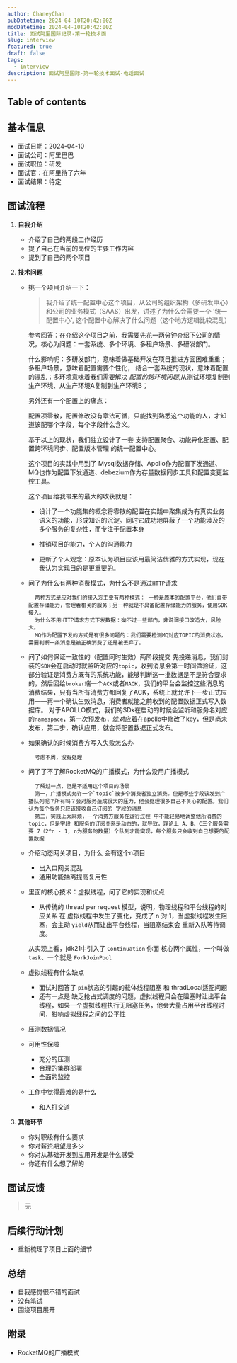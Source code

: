 ```yaml
---
author: ChaneyChan
pubDatetime: 2024-04-10T20:42:00Z
modDatetime: 2024-04-10T20:42:00Z
title: 面试阿里国际记录-第一轮技术面
slug: interview
featured: true
draft: false
tags:
  - interview
description: 面试阿里国际-第一轮技术面试-电话面试
---
```


## Table of contents

## 基本信息

- 面试日期：2024-04-10
- 面试公司：阿里巴巴
- 面试职位：研发
- 面试官：在阿里待了六年
- 面试结果：待定

## 面试流程

1.  **自我介绍**

    - 介绍了自己的两段工作经历
    - 提了自己在当前的岗位的主要工作内容
    - 提到了自己的两个项目

2.  **技术问题**

    - 挑一个项目介绍一下：

      > 我介绍了统一配置中心这个项目，从公司的组织架构（多研发中心）和公司的业务模式（SAAS）出发，讲述了为什么会需要一个 '统一配置中心',
      > 这个配置中心解决了什么问题（这个地方逻辑比较混乱）

      参考回答：在介绍这个项目之前，我需要先花一两分钟介绍下公司的情况，核心为问题：一套系统、多个环境、多租户场景、多研发部门。

      什么影响呢：多研发部门，意味着做基础开发在项目推进方面困难重重；多租户场景，意味着配置需要个性化， 结合一套系统的现状，意味着配置的混乱；多环境意味着我们需要解决 _配置的跨环境问题_,从测试环境复制到生产环境、从生产环境A复制到生产环境B；

      另外还有一个配置上的痛点：

      配置项零散，配置修改没有章法可循，只能找到熟悉这个功能的人，才知道该配哪个字段，每个字段什么含义。

      基于以上的现状，我们独立设计了一套 支持配置聚合、功能异化配置、配置跨环境同步、配置版本管理 的统一配置中心。

      这个项目的实践中用到了 Mysql数据存储、Apollo作为配置下发通道、MQ也作为配置下发通道、debezium作为存量数据同步工具和配置变更监控工具。

      这个项目给我带来的最大的收获就是：

      - 设计了一个功能集的概念将零散的配置在实践中聚集成为有真实业务语义的功能，形成知识的沉淀。同时它成功地屏蔽了一个功能涉及的多个服务的复杂性，而专注于配置本身

      - 推销项目的能力，个人的沟通能力
      - 更新了个人观念：原本认为项目应该用最简洁优雅的方式实现，现在我认为实现目的是更重要的。

    - 问了为什么有两种消费模式，为什么不是通过`HTTP`请求

            两种方式是应对我们的接入方主要有两种模式： 一种是原本的配置平台，他们自带配置存储能力，管理着相关的服务；另一种就是不具备配置存储能力的服务，使用SDK接入。
            为什么不用HTTP请求方式下发数据：拗不过一些部门，非说调接口改造大，风险大。
            MQ作为配置下发的方式是有很多问题的：我们需要检测MQ对应TOPIC的消费状态，需要判断一条消息是被正确消费了还是被丢弃了。

    - 问了如何保证一致性的（配置同时生效）两阶段提交
            先投递消息，我们封装的`SDK`会在启动时就监听对应的`topic`，收到消息会第一时间做验证，这部分验证是消费方既有的系统功能，能够判断这一批数据是不是符合要求的，然后回给`broker`端一个`ACK`或者`NACK`，我们的平台会监控这些消息的消费结果，只有当所有消费方都回复了ACK，系统上就允许下一步正式应用——再一个确认生效消息，消费者就能之前收到的配置数据正式写入数据库。 对于APOLLO模式，我们的SDk在启动的时候会监听和服务名对应的`namespace`，第一次预发布，就对应着在apollo中修改了key，但是尚未发布，第二步，确认应用，就会将配置数据正式发布。
    - 如果确认的时候消费方写入失败怎么办

            考虑不周，没有处理

    - 问了了不了解RocketMQ的广播模式，为什么没用广播模式

            了解过一点，但是不适用这个项目的场景
            第一，广播模式允许一个`topic`被多个消费者独立消费。但是哪些字段该发到广播队列呢？所有吗？会对服务造成很大的压力，他会处理很多自己不关心的配置。我们认为每个服务只应该接收自己订阅的 字段的消息
            第二，实践上太麻烦，一个消费方服务在运行过程 中不能轻易地调整他所消费的topic，但是字段 和服务的订阅关系是动态的，就导致，理论上 A、B、C三个服务需要 7（2^n - 1, n为服务的数量）个队列才能实现，每个服务只会收到自己想要的配置数据

    - 介绍动态网关项目，为什么 会有这个n项目

      - 出入口网关混乱
      - 通用功能抽离提高复用性

    - 里面的核心技术：虚拟线程，问了它的实现和优点

      - 从传统的 thread per request 模型，说明，物理线程和平台线程的对应关系 在 虚拟线程中发生了变化，变成了 n 对 1，当虚拟线程发生阻塞，会主动 `yield`从而让出平台线程，当阻塞结束会 重新入队等待调度。

      从实现上看，jdk21中引入了 `Continuation` 你面 核心两个属性，一个叫做 `task`、一个就是 `ForkJoinPool`

    - 虚拟线程有什么缺点

      - 面试时回答了 `pin`状态的引起的载体线程阻塞 和 thradLocal适配问题
      - 还有一点是 缺乏抢占式调度的问题，虚拟线程只会在阻塞时让出平台线程，如果一个虚拟线程执行无阻塞任务，他会大量占用平台线程时间，影响虚拟线程之间的公平性

    - 压测数据情况

    - 可用性保障

      - 充分的压测
      - 合理的集群部署
      - 全面的监控

    - 工作中觉得最难的是什么
      - 和人打交道

3.  **其他环节**
    - 你对职级有什么要求
    - 你对薪资期望是多少
    - 你对从基础开发到应用开发是什么感受
    - 你还有什么想了解的

## 面试反馈

> 无

## 后续行动计划

- 重新梳理了项目上面的细节

## 总结

- 自我感觉很不错的面试
- 没有笔试
- 围绕项目展开

## 附录

- RocketMQ的广播模式
